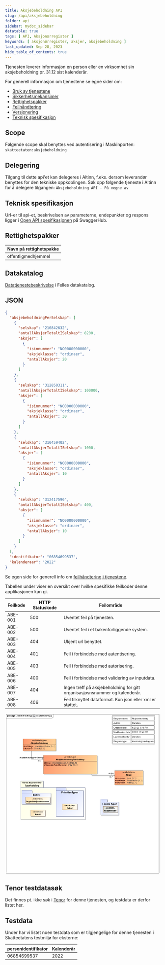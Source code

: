 ```yaml
---
title: Aksjebeholdning API
slug: /api/aksjebeholdning
folder: api
sidebar: mydoc_sidebar
datatable: true
tags: [ API, Aksjonærregister ]
keywords: [ aksjonærregister, aksjer, aksjebeholdning ]
last_updated: Sep 28, 2023
hide_table_of_contents: true
---
```


<summary>Tjenesten leverer informasjon en person eller en virksomhet sin aksjebeholdning pr. 31.12 sist kalenderår.</summary>

<Tabs underline={true}>
<TabItem headerText="Om tjenesten" itemKey="itemKey-1" default>

For generell informasjon om tjenestene se egne sider om:

* [Bruk av tjenestene](../om/bruk.md)
* [Sikkerhetsmekansimer](../om/sikkerhet.md)
* [Rettighetspakker](../om/rettighetspakker.md)
* [Feilhåndtering](../om/feil.md)
* [Versjonering](../om/versjoner.md)
* [Teknisk spesifikasjon](../om/tekniskspesifikasjon.md)

## Scope

Følgende scope skal benyttes ved autentisering i Maskinporten: `skatteetaten:aksjebeholdning`

## Delegering

Tilgang til dette api'et kan delegeres i Altinn, f.eks. dersom leverandør benyttes for den tekniske oppkoblingen. Søk
opp følgende tjeneste i Altinn for å delegere tilgangen: `Aksjebeholdning API - På vegne av`

## Teknisk spesifikasjon

Url-er til api-et, beskrivelsen av parameterne, endepunkter og respons ligger
i [Open API spesifikasjonen](https://app.swaggerhub.com/apis/skatteetaten/aksjebeholdning-api)
på SwaggerHub.

## Rettighetspakker

| Navn på rettighetspakke |	
|-------------------------|
| offentligmedhjemmel     |

## Datakatalog

[Datatjenestebeskrivelse](https://data.norge.no/dataservices/4d2ef08d-b2bb-3d66-af16-449784e58149) i Felles datakatalog.

</TabItem>
<TabItem headerText="Eksempler" itemKey="itemKey-2"> 

## JSON

```json
{
  "aksjebeholdningPerSelskap": [
    {
      "selskap": "210842632",
      "antallAksjerTotaltISelskap": 8200,
      "aksjer": [
        {
          "isinnummer": "NO0000000000",
          "aksjeklasse": "ordinaer",
          "antallAksjer": 20
        }
      ]
    },
    {
      "selskap": "312850311",
      "antallAksjerTotaltISelskap": 100000,
      "aksjer": [
        {
          "isinnummer": "NO0000000000",
          "aksjeklasse": "ordinaer",
          "antallAksjer": 30
        }
      ]
    },
    {
      "selskap": "310459402",
      "antallAksjerTotaltISelskap": 1000,
      "aksjer": [
        {
          "isinnummer": "NO0000000000",
          "aksjeklasse": "ordinaer",
          "antallAksjer": 10
        }
      ]
    },
    {
      "selskap": "312417596",
      "antallAksjerTotaltISelskap": 400,
      "aksjer": [
        {
          "isinnummer": "NO0000000000",
          "aksjeklasse": "ordinaer",
          "antallAksjer": 10
        }
      ]
    }
  ],
  "identifikator": "06854699537",
  "kalenderaar": "2022"
}
```

</TabItem>
<TabItem headerText="Feilkoder" itemKey="itemKey-3">

Se egen side for generell info om [feilhåndtering i tjenestene](../om/feil.md).

Tabellen under viser en oversikt over hvilke spesifikke feilkoder denne applikasjonen kan gi.

| Feilkode | HTTP Statuskode | Feilområde                                                                  |
|----------|-----------------|-----------------------------------------------------------------------------|
| ABE-001  | 500             | Uventet feil på tjenesten.                                                  |
| ABE-002  | 500             | Uventet feil i et bakenforliggende system.                                  |
| ABE-003  | 404             | Ukjent url benyttet.                                                        |
| ABE-004  | 401             | Feil i forbindelse med autentisering.                                       |
| ABE-005  | 403             | Feil i forbindelse med autorisering.                                        |
| ABE-006  | 400             | Feil i forbindelse med validering av inputdata.                             |
| ABE-007  | 404             | Ingen treff på aksjebeholdning for gitt organisasjosnsnummer og kalenderår. |
| ABE-008  | 406             | Feil tilknyttet dataformat. Kun json eller xml er støttet.                  |

</TabItem>
<TabItem headerText="Informasjonsmodell" itemKey="itemKey-4">

[![Aksjebeholdning](../../static/download/Informasjonsmodell_Aksjebeholdning.png)](../../static/download/Informasjonsmodell_Aksjebeholdning.png)

</TabItem>
<TabItem headerText="Test" itemKey="itemKey-5">

## Tenor testdatasøk

Det finnes pt. ikke søk i [Tenor](../test/tenor.md) for denne tjenesten, og testdata er derfor listet her.

## Testdata

Under har vi listet noen testdata som er tilgjengelige for denne tjenesten i Skatteetatens testmiljø for eksterne:

| personidentifikator | Kalenderår |
|---------------------|------------|
| 06854699537         | 2022       |

</TabItem>
</Tabs>
